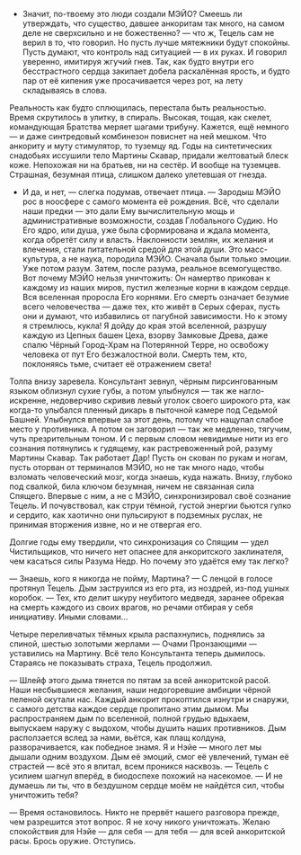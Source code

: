 - Значит, по-твоему это люди создали МЭЙО? Смеешь ли утверждать, что существо, давшее анкоритам так много, на самом деле не сверхсильно и не божественно? — что ж, Тецель сам не верил в то, что говорил. Но пусть лучше мятежники будут спокойны. Пусть думают, что контроль над ситуацией — в их руках. И говорил уверенно, имитируя жгучий гнев. Так, как будто внутри его бесстрастного сердца закипает добела раскалённая ярость, и будто пар от её кипения уже просачивается через рот, на лету складываясь в слова.

Реальность как будто сплющилась, перестала быть реальностью. Время скрутилось в улитку, в спираль. Высокая, тощая, как скелет, командующая Братства меряет шагами трибуну. Кажется, ещё немного — и даже синтредовый комбинезон повиснет на ней мешком. Что анкориту и муту стимулятор, то туземцу яд. Годы на синтетических снадобьях иссушили тело Мартины Скавар, придали желтоватый блеск коже.  Непохожая ни на братьев, ни на сестёр. И вообще на туземцев. Страшная, безумная птица, слишком далеко улетевшая от гнезда.

- И да, и нет, — слегка подумав, отвечает птица. — Зародыш МЭЙО рос в ноосфере с самого момента её рождения. Всё, что сделали наши предки — это дали Ему вычислительную мощь и административные возможности, создав Глобального Судию. Но Его ядро, или душа, уже была сформирована и ждала момента, когда обретёт силу и власть. Наклонности землян, их желания и влечения, стали питательной средой для этой души. Это масс-культура, а не наука, породила МЭЙО. Сначала были только эмоции. Уже потом разум. Затем, после разума, реальное всемогущество. Вот почему МЭЙО нельзя уничтожить: Он намертво прикован к каждому из наших миров, пустил железные корни в каждом сердце. Вся вселенная проросла Его корнями. Его смерть означает безумие всего человечества — даже тех, кто живёт в Серых сферах, пусть они и думают, что избавились от пагубной зависимости. Но к этому я стремлюсь, кукла! Я дойду до края этой вселенной, разрушу каждую из Цепных башен Цеха, взорву Замковые Древа, даже спалю Чёрный Город-Храм на Потерянной Терре, но освобожу человека от пут Его безжалостной воли. Смерть тем, кто, поклоняясь тьме, считает её отражением света!

Толпа внизу заревела. Консультант зевнул, чёрным пирсингованным языком облизнул сухие губы, а потом улыбнулся — так же нагло-искренне, недоверчиво скривив левый уголок своего широкого рта, как когда-то улыбался пленный дикарь в пыточной камере под Седьмой Башней. Улыбнулся впервые за этот день, потому что нащупал слабое место у противника. А потом он заговорил — так же медленно, тягучим, чуть презрительным тоном. И с первым словом невидимые нити из его сознания потянулись к гудящему, как растревоженный рой, разуму Мартины Скавар. Так работает Дар! Пусть он скован по рукам и ногам, пусть оторван от терминалов МЭЙО, но не так много надо, чтобы взломать человеческий мозг, когда знаешь, куда нажать. Внизу, глубоко под свалкой, била ключом безумная, ничем не связанная сила Спящего. Впервые с ним, а не с МЭЙО, синхронизировал своё сознание Тецель. И почувствовал, как струи тёмной, густой энергии бьются гулко и сердито, как хаотично они пульсируют в подземных руслах, не принимая вторжения извне, но и не отвергая его.

Долгие годы ему твердили, что синхронизация со Спящим — удел Чистильщиков, что ничего нет опаснее для анкоритского заклинателя, чем касаться силы Разума Недр. Но почему это удаётся ему так легко?

— Знаешь, кого я никогда не пойму, Мартина? — С ленцой в голосе протянул Тецель. Дым заструился из его рта, из ноздрей, из-под ушных коробок. — Тех, кто делит шкуру неубитого медведя, заранее обрекая на смерть каждого из своих врагов, но речами отбирая у себя инициативу. Иными словами…

Четыре переливчатых тёмных крыла распахнулись, поднялись за спиной, шестью золотыми жерлами — Очами Пронзающими — уставились на Мартину. Всё тело Консультанта теперь дымилось. Стараясь не показывать страха, Тецель продолжил.

— Шлейф этого дыма тянется по пятам за всей анкоритской расой. Наши несбывшиеся желания, наши недогоревшие амбиции чёрной пеленой окутали нас. Каждый анкорит прокоптился изнутри и снаружи, с самого детства каждое сердце пропитано этим дымом. Мы распространяем дым по вселенной, полной грудью вдыхаем, выпускаем наружу с выдохом, чтобы душить наших противников. Дым расползается вслед за нами, вьётся, как плащ колдуна, разворачивается, как победное знамя. Я и Нэйе — много лет мы дышали одним воздухом. Дым её эмоций, смог её увлечений, туман её страстей — всё это я впитал, всем проникся насквозь. — Тецель с усилием шагнул вперёд, в биодоспехе похожий на насекомое. — И не думаешь ли ты, что в бездушном сердце моём не найдётся сил, чтобы уничтожить тебя?

 — Время остановилось. Никто не прервёт нашего разговора прежде, чем разрешится этот вопрос. Я не хочу никого уничтожать. Желаю спокойствия для Нэйе — для себя — для тебя — для всей анкоритской расы. Брось оружие. Отступись.
